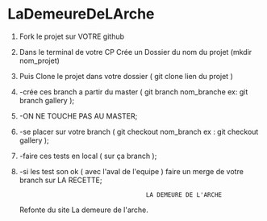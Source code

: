 # LaDemeureDeLArche
1. Fork le projet sur VOTRE github 
2. Dans le terminal de votre CP Crée un Dossier du nom du projet (mkdir nom_projet)
3. Puis Clone le projet dans votre dossier ( git clone lien du projet )
4. -crée ces branch a partir du master ( git branch nom_branche ex: git branch gallery );
5. -ON NE TOUCHE PAS AU MASTER;
6. -se placer sur votre branch ( git checkout nom_branch ex : git checkout gallery );
7. -faire ces tests en local ( sur ça branch );
8. -si les test son ok ( avec l'aval de l'equipe ) faire un merge de votre branch sur LA RECETTE;

  

                                          LA DEMEURE DE L'ARCHE

      Refonte du site La demeure de l'arche. 
